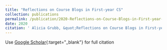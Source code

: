 ```yaml
---
title: "Reflections on Course Blogs in First-year CS"
collection: publications
permalink: /publication/2020-Reflections-on-Course-Blogs-in-First-year-CS
date: 2020
citation: ' Alicia Grubb, &quot;Reflections on Course Blogs in First-year CS.&quot;, 2020.'
---
```

Use [Google Scholar](https://scholar.google.com/scholar?q=Reflections+on+Course+Blogs+in+First+year+CS){:target="_blank"} for full citation